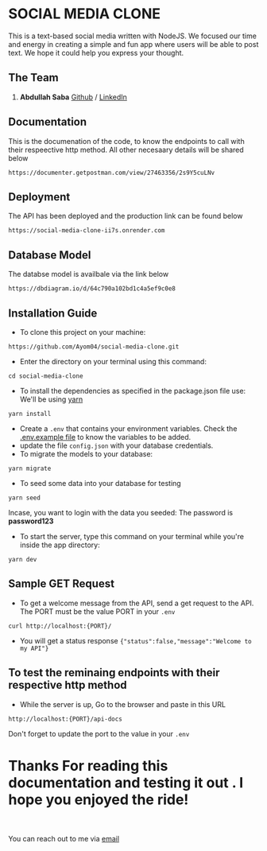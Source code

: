 # SOCIAL MEDIA CLONE

This is a text-based social media written with NodeJS. We focused our time and energy in creating a simple and fun app where users will be able to post text. We hope it could help you express your thought.

## The Team

1. **Abdullah Saba** [Github](https://github.com/ayom04) / [LinkedIn](https://www.linkedin.com/in/abdullah-saba-72845a256/)

## Documentation

This is the documenation of the code, to know the endpoints to call with their respeective http method. All other necesaary details will be shared below

```
https://documenter.getpostman.com/view/27463356/2s9Y5cuLNv
```

## Deployment

The API has been deployed and the production link can be found below

```
https://social-media-clone-ii7s.onrender.com
```

## Database Model

The databse model is availbale via the link below

```
https://dbdiagram.io/d/64c790a102bd1c4a5ef9c0e8
```

## Installation Guide

- To clone this project on your machine:

```
https://github.com/Ayom04/social-media-clone.git
```

- Enter the directory on your terminal using this command:

```
cd social-media-clone
```

- To install the dependencies as specified in the package.json file use:
  We'll be using [yarn](https://yarnpkg.com/getting-started)

```
yarn install
```

- Create a `.env` that contains your environment variables. Check the [.env.example file](./.env.example) to know the variables to be added.
- update the file `config.json` with your database credentials.
- To migrate the models to your database:

```
yarn migrate
```

- To seed some data into your database for testing

```
yarn seed
```

Incase, you want to login with the data you seeded:
The password is **password123**

- To start the server, type this command on your terminal while you're inside the app directory:

```
yarn dev
```

## Sample GET Request

- To get a welcome message from the API, send a get request to the API. The PORT must be the value PORT in your `.env`

```
curl http://localhost:{PORT}/
```

- You will get a status response
  `{"status":false,"message":"Welcome to my API"}`

## To test the reminaing endpoints with their respective http method

- While the server is up, Go to the browser and paste in this URL

```
http://localhost:{PORT}/api-docs
```

Don't forget to update the port to the value in your `.env`

# Thanks For reading this documentation and testing it out . I hope you enjoyed the ride!

<br><br>
You can reach out to me via [email](mailto:abdullaahyomide04@gmail.com)
